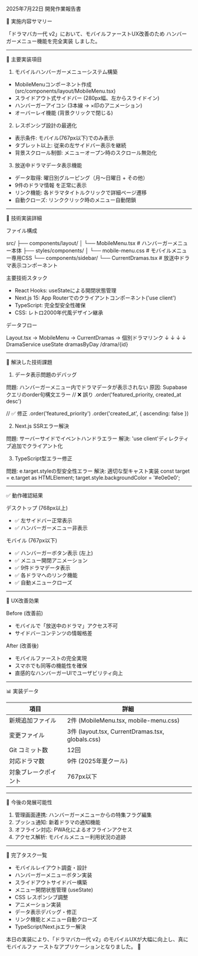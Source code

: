  2025年7月22日 開発作業報告書

  🎯 実施内容サマリー

  「ドラマバカ一代 v2」において、モバイルファーストUX改善のため
  ハンバーガーメニュー機能を完全実装 しました。

  ---
  📱 主要実装項目

  1. モバイルハンバーガーメニューシステム構築

  - MobileMenuコンポーネント作成 (src/components/layout/MobileMenu.tsx)
  - スライドアウト式サイドバー (280px幅、左からスライドイン)
  - ハンバーガーアイコン (3本線 → ×印のアニメーション)
  - オーバーレイ機能 (背景クリックで閉じる)

  2. レスポンシブ設計の最適化

  - 表示条件: モバイル(767px以下)でのみ表示
  - タブレット以上: 従来の左サイドバー表示を継続
  - 背景スクロール制御: メニューオープン時のスクロール無効化

  3. 放送中ドラマデータ表示機能

  - データ取得: 曜日別グルーピング（月〜日曜日 + その他）
  - 9件のドラマ情報 を正常に表示
  - リンク機能: 各ドラマタイトルクリックで詳細ページ遷移
  - 自動クローズ: リンククリック時のメニュー自動閉鎖

  ---
  🔧 技術実装詳細

  ファイル構成

  src/
  ├── components/layout/
  │   └── MobileMenu.tsx          # ハンバーガーメニュー本体
  ├── styles/components/
  │   └── mobile-menu.css         # モバイルメニュー専用CSS
  └── components/sidebar/
      └── CurrentDramas.tsx       # 放送中ドラマ表示コンポーネント

  主要技術スタック

  - React Hooks: useStateによる開閉状態管理
  - Next.js 15: App Routerでのクライアントコンポーネント('use client')
  - TypeScript: 完全型安全性確保
  - CSS: レトロ2000年代風デザイン継承

  データフロー

  Layout.tsx → MobileMenu → CurrentDramas → 個別ドラマリンク
      ↓              ↓           ↓              ↓
  DramaService   useState   dramasByDay    /drama/{id}

  ---
  🐛 解決した技術課題

  1. データ表示問題のデバッグ

  問題: ハンバーガーメニュー内でドラマデータが表示されない
  原因: Supabaseクエリのorder句構文エラー
  // ❌ 誤り
  .order('featured_priority, created_at desc')

  // ✅ 修正
  .order('featured_priority')
  .order('created_at', { ascending: false })

  2. Next.js SSRエラー解決

  問題: サーバーサイドでイベントハンドラエラー
  解決: 'use client'ディレクティブ追加でクライアント化

  3. TypeScript型エラー修正

  問題: e.target.styleの型安全性エラー
  解決: 適切な型キャスト実装
  const target = e.target as HTMLElement;
  target.style.backgroundColor = '#e0e0e0';

  ---
  ✅ 動作確認結果

  デスクトップ (768px以上)

  - ✅ 左サイドバー正常表示
  - ✅ ハンバーガーメニュー非表示

  モバイル (767px以下)

  - ✅ ハンバーガーボタン表示 (左上)
  - ✅ メニュー開閉アニメーション
  - ✅ 9件ドラマデータ表示
  - ✅ 各ドラマへのリンク機能
  - ✅ 自動メニュークローズ

  ---
  🎨 UX改善効果

  Before (改善前)

  - モバイルで「放送中のドラマ」アクセス不可
  - サイドバーコンテンツの情報格差

  After (改善後)

  - モバイルファーストの完全実現
  - スマホでも同等の機能性を確保
  - 直感的なハンバーガーUIでユーザビリティ向上

  ---
  📊 実装データ

  | 項目         | 詳細                                              |
  |------------|-------------------------------------------------|
  | 新規追加ファイル   | 2件 (MobileMenu.tsx, mobile-menu.css)            |
  | 変更ファイル     | 3件 (layout.tsx, CurrentDramas.tsx, globals.css) |
  | Git コミット数  | 12回                                             |
  | 対応ドラマ数     | 9件 (2025年夏クール)                                  |
  | 対象ブレークポイント | 767px以下                                         |

  ---
  🚀 今後の発展可能性

  1. 管理画面連携: ハンバーガーメニューからの特集フラグ編集
  2. プッシュ通知: 新着ドラマの通知機能
  3. オフライン対応: PWA化によるオフラインアクセス
  4. アクセス解析: モバイルメニュー利用状況の追跡

  ---
  📝 完了タスク一覧

  - モバイルレイアウト調査・設計
  - ハンバーガーメニューボタン実装
  - スライドアウトサイドバー構築
  - メニュー開閉状態管理 (useState)
  - CSS レスポンシブ調整
  - アニメーション実装
  - データ表示デバッグ・修正
  - リンク機能とメニュー自動クローズ
  - TypeScript/Next.jsエラー解決

  本日の実装により、「ドラマバカ一代 v2」のモバイルUXが大幅に向上し、真にモバイルファ
  ーストなアプリケーションとなりました。 🎉